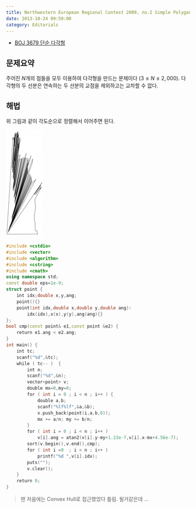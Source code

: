 ```yaml
---
title: Northwestern European Regional Contest 2009, no.I Simple Polygon
date: 2013-10-24 09:59:00
category: Editorials
---
```


* [BOJ 3679 단순 다각형](http://acmicpc.net/problem/3679)

## 문제요약

주어진 $N$개의 점들을 모두 이용하여 다각형을 만드는 문제이다 $(3\leq{}N\leq{}2,000)$. 다각형의 두 선분은 연속하는 두 선분의 교점을 제외하고는 교차할 수 없다. 

## 해법

위 그림과 같이 각도순으로 정렬해서 이어주면 된다. 

![p3679.png](../images/p3679.png)

```cpp
#include <cstdio>
#include <vector>
#include <algorithm>
#include <cstring>
#include <cmath>
using namespace std;
const double eps=1e-9;
struct point {
    int idx;double x,y,ang;
    point(){}
    point(int idx,double x,double y,double ang):
        idx(idx),x(x),y(y),ang(ang){}
};
bool cmp(const point& e1,const point &e2) {
    return e1.ang < e2.ang;
}
int main() {
    int tc;
    scanf("%d",&tc);
    while ( tc-- )  {
        int n;
        scanf("%d",&n);
        vector<point> v;
        double mx=0,my=0;
        for ( int i = 0 ; i < n ; i++ ) {
            double a,b;
            scanf("%lf%lf",&a,&b);
            v.push_back(point(i,a,b,0));
            mx += a/n; my += b/n;
        }
        for ( int i = 0 ; i < n ; i++ )
            v[i].ang = atan2(v[i].y-my+1.23e-7,v[i].x-mx+4.56e-7);
        sort(v.begin(),v.end(),cmp);
        for ( int i =0  ; i < n ; i++ )
            printf("%d ",v[i].idx);
        puts("");
        v.clear();
    }
    return 0;
}
```

>맨 처음에는 Convex Hull로 접근했었다 틀림. 될거같은데 ...

